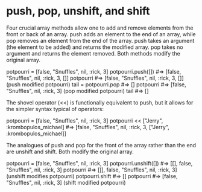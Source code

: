 # push, pop, unshift, and shift

Four crucial array methods allow one to add and remove elements from the front or back of an array. push adds an element to the end of an array, while pop removes an element from the end of the array. push takes an argument (the element to be added) and returns the modified array. pop takes no argument and returns the element removed. Both methods modify the original array.

potpourri = [false, "Snuffles", nil, :rick, 3]
potpourri.push([]) #=> [false, "Snuffles", nil, :rick, 3, []]
potpourri #=> [false, "Snuffles", nil, :rick, 3, []] (push modified potpourri)
tail = potpourri.pop #=> []
potpourri #=> [false, "Snuffles", nil, :rick, 3] (pop modified potpourri)
tail #=> []

The shovel operator (<<) is functionally equivalent to push, but it allows for the simpler syntax typical of operators:

potpourri = [false, "Snuffles", nil, :rick, 3]
potpourri << ["Jerry", :krombopulos_michael] #=> [false, "Snuffles", nil, :rick, 3, ["Jerry", :krombopulos_michael]]

The analogues of push and pop for the front of the array rather than the end are unshift and shift. Both modify the original array.

potpourri = [false, "Snuffles", nil, :rick, 3]
potpourri.unshift([]) #=> [[], false, "Snuffles", nil, :rick, 3]
potpourri #=> [[], false, "Snuffles", nil, :rick, 3] (unshift modifies potpourri)
potpourri.shift #=> []
potpourri #=> [false, "Snuffles", nil, :rick, 3] (shift modified potpourri)